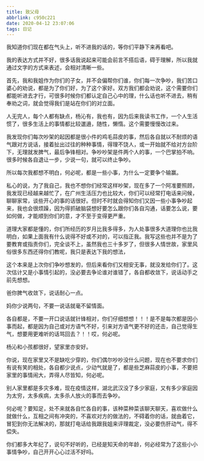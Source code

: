 ```yaml
---
title: 致父母
abbrlink: c950c221
date: 2020-04-12 23:07:06
tags: 日记
---
```


我知道你们现在都在气头上，听不进我的话的，等你们平静下来再看吧。

我的表达方式并不好，很多话我说起来可能会前言不搭后语，碍于理解，所以我就通过文字的方式来表述，会相对清晰一些。

首先，我和我姐作为你们的子女，并不会偏帮你们谁，你们每一次争吵，我们苦口婆心的劝说，都是为了你们好，为了这个家好。双方我们都会劝说，这个需要你们都能听进去才行，可很多时候你们都认定自己心中的理，什么话也听不进去，稍有奉劝之词，就会觉得我们是站在你们的对立面。

<!-- more -->

人无完人，每个人都有缺点，杨沁有，我也有，因为后来我读书工作，一个人生活惯了，很多生活上的事情都比较邋遢，随性，懒惰。这个需要慢慢改过来。

我发现你们每次吵架的起因都是很小件的鸡毛蒜皮的事，然后各自就以不耐烦的语气跟对方说话，接着扯出过往的种种事情，得理不饶人，或一开始就不给对方台阶下，无理就发脾气，最后争锋相对。争吵吵架是件两个人的事，一个巴掌拍不响。很多时候各自退让一步，少说一句，就可以终止争吵。

所以每次我都想不明白，何必呢，都是一些小事，为什么一定要争个输赢。

私心的说，为了我自己，我也不想你们经常这样吵架，现在多了一个阿准要照顾，我发现已经越来越忙了，在广州生活压力也比较大，你们可以经常打电话来问候，聊聊家常，谈些开心的事的话很好。但时不时就会得知你们又因一些小事争吵起来，我也会很烦躁，因为得抓破脑袋想好要怎么跟你们各自沟通，话要怎么说，要如何做，才能顺到你们的意，才不至于变得更严重。

道理大家都是懂的，你们所经历的岁月比我多得多，为人处事很多大道理你也比我明白，如果上面我有什么说得不好或不对的，可以指正我。我写这些也并不是为了要教育或指责你们，完全谈不上，虽然我也三十多岁了，但很多人情世故，家里风俗很多东西还得你们教呢，我只是表达下我的想法，

这个本来是上次你们争吵想发的，但后来看你们又相安无事，就没发给你们了。这次估计又是小事情引起的，没必要去争论谁对谁错了，各自都收敛下，说话动手之前先想想。

爸你脾气收敛下，说话耐心一点。

妈你少说两句，不要一说话就毫不留情面。

各自都是，不要一开口说话就针锋相对，你们仔细想想！！！是不是每次都是因小事而起，都是因为自己或对方语气不好，引来对方语气更不好的还击，自己觉得生气，想要用更难听的话骂回去？！！哎，何必呢。

杨沁和小孩都很好，望家里亦安好。

你说，现在家里又不是缺吃少穿的，你们偶尔吵吵没什么问题，现在也不要求你们有说有笑的相处，各自都少说点，少动气就是了，都是些芝麻蒜皮的小事，不要把家里的事情闹大，弄得人尽皆知，何必呢。

别人家里都是多灾多难，现在疫情这样，湖北武汉没了多少家庭，又有多少家庭因为太穷，太多疾病，太多杀人放火的事而去争吵。

何必呢？要知足，处不来就各自忙各自的事，该种菜种菜该聊天聊天，喜欢做什么就做什么，互相之间有冲突的，不喜欢对方的做法的，不碍着你的话，就由着它，冒犯到你无法解决的，那就打电话给我跟我姐来评理裁定，没必要伤肝动气，得不偿失。

你们都多大年纪了，说句不好听的，已经是知天命的年龄，何必经常为了这些小小事情争吵，自己开开心心过活不好吗。